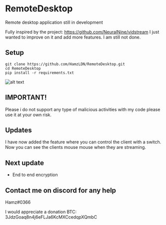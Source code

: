 # RemoteDesktop
Remote desktop application still in development

Fully inspired by the project: https://github.com/NeuralNine/vidstream
I just wanted to improve on it and add more features. I am still not done.

## Setup
```
git clone https://github.com/HamzLDN/RemoteDesktop.git
cd RemoteDesktop
pip install -r requirements.txt
```

![alt text](https://github.com/HamzLDN/RemoteDesktop/blob/main/Diagram.png)

## IMPORTANT!
Please i do not support any type of malicious activities with my code please use it at your own risk.  
## Updates
I have now added the feature where you can control the client with a switch.
Now you can see the clients mouse mouse when they are streaming.

## Next update
- End to end encryption

## Contact me on discord for any help
Hamz#0366

I would appreciate a donation
BTC: 3JdzGoaq8n4j6eFLJa6KcMXCcedqpXQmbC
